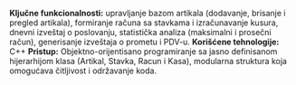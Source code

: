 **Ključne funkcionalnosti:** 
  upravljanje bazom artikala (dodavanje, brisanje i pregled artikala), 
  formiranje računa sa stavkama i izračunavanje kusura, 
  dnevni izveštaj o poslovanju, 
  statistička analiza (maksimalni i prosečni račun), 
  generisanje izveštaja o prometu i PDV-u.
**Korišćene tehnologije:** C++
**Pristup:** Objektno-orijentisano programiranje sa jasno definisanom hijerarhijom klasa (Artikal, Stavka, Racun i Kasa), 
  modularna struktura koja omogućava čitljivost i održavanje koda.
